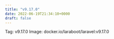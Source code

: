 ```yaml
---
title: "v9.17.0"
date: 2022-06-19T21:34:10+0000
draft: false
---
```


Tag: v9.17.0
Image: docker.io/laraboot/laravel:v9.17.0
